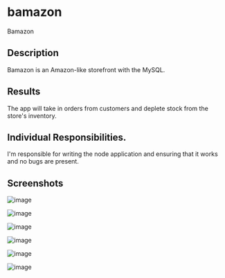 # bamazon
Bamazon

## Description
Bamazon is an Amazon-like storefront with the MySQL.

## Results
The app will take in orders from customers and deplete stock from the store's inventory.

## Individual Responsibilities.
I'm responsible for writing the node application and ensuring that it works and no bugs are present.

## Screenshots
![image](https://user-images.githubusercontent.com/51460121/69897409-59315b00-1311-11ea-9090-6b3222bdf0ac.png)

![image](https://user-images.githubusercontent.com/51460121/69897536-0c4e8400-1313-11ea-9229-691f8ea3bad7.png)

![image](https://user-images.githubusercontent.com/51460121/69897418-8120be80-1311-11ea-9489-6f500d89a5a0.png)

![image](https://user-images.githubusercontent.com/51460121/69897459-10c66d00-1312-11ea-8bff-19abdf2d86ed.png)

![image](https://user-images.githubusercontent.com/51460121/69897489-6e5ab980-1312-11ea-9f1f-5c774fa19c0c.png)

![image](https://user-images.githubusercontent.com/51460121/69897506-a3ffa280-1312-11ea-82c4-88fbc33d78fb.png)
